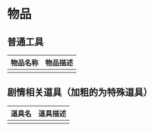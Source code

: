 # 物品

## 普通工具

| 物品名称 | 物品描述 |
| :--- | :--- |
|  |  |

## 剧情相关道具（加粗的为特殊道具）

| 道具名 | 道具描述 |
| :--- | :--- |
|  |  |



